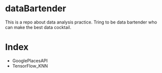 # dataBartender

This is a repo about data analysis practice.
Tring to be data bartender who can make the best data cocktail.

# Index
- GooglePlacesAPI
- TensorFlow_KNN
